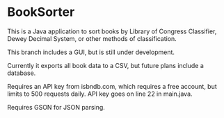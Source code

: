 # BookSorter
This is a Java application to sort books by Library of Congress Classifier, Dewey Decimal System, or other methods of classification.

This branch includes a GUI, but is still under development.

Currently it exports all book data to a CSV, but future plans include a database.

Requires an API key from isbndb.com, which requires a free account, but limits to 500 requests daily. API key goes on line 22 in main.java.

Requires GSON for JSON parsing.
